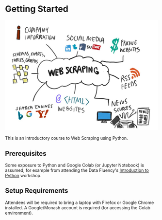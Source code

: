 # Getting Started

![scraping](../images/scraping.png)

This is an introductory course to Web Scraping using Python.

## Prerequisites

Some exposure to Python and Google Colab (or Jupyter Notebook) is assumed, for example from attending the Data Fluency's [Introduction to Python](https://monashdatafluency.github.io/python-workshop-base/fullday/) workshop.

## Setup Requirements

Attendees will be required to bring a laptop with Firefox or Google Chrome installed. A Google/Monash account is required (for accessing the Colab environment).

